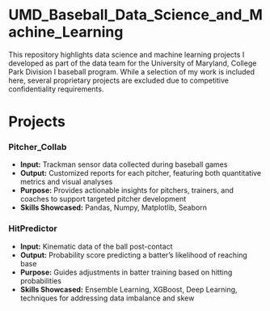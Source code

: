 # UMD_Baseball_Data_Science_and_Machine_Learning
This repository highlights data science and machine learning projects I developed as part of the data team for the University of Maryland, College Park Division I baseball program. While a selection of my work is included here, several proprietary projects are excluded due to competitive confidentiality requirements.

# Projects

### Pitcher_Collab
 - **Input:** Trackman sensor data collected during baseball games
 - **Output:** Customized reports for each pitcher, featuring both quantitative metrics and visual analyses
 - **Purpose:** Provides actionable insights for pitchers, trainers, and coaches to support targeted pitcher development
 - **Skills Showcased:** Pandas, Numpy, Matplotlib, Seaborn

### HitPredictor
 - **Input:** Kinematic data of the ball post-contact
 - **Output:** Probability score predicting a batter’s likelihood of reaching base
 - **Purpose:** Guides adjustments in batter training based on hitting probabilities
 - **Skills Showcased:** Ensemble Learning, XGBoost, Deep Learning, techniques for addressing data imbalance and skew
